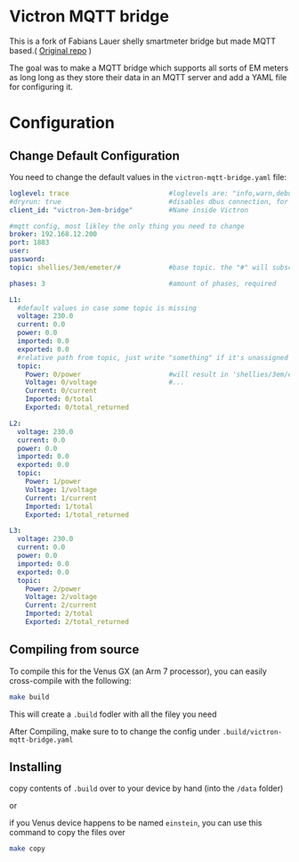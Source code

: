 # Victron MQTT bridge 

This is a fork of Fabians Lauer shelly smartmeter bridge but made MQTT based.( [Original repo](https://github.com/fabian-lauer/dbus-shelly-3em-smartmeter) )

The goal was to make a MQTT bridge which supports all sorts of EM meters as long long as they store their data in an MQTT server and add a YAML file for configuring it.

# Configuration

## Change Default Configuration

You need to change the default values in the `victron-mqtt-bridge.yaml` file:
```yaml
loglevel: trace                         #loglevels are: "info,warn,debug,trace", remove to disable logging
#dryrun: true                           #disables dbus connection, for testing only
client_id: "victron-3em-bridge"         #Name inside Victron

#mqtt config, most likley the only thing you need to change
broker: 192.168.12.200
port: 1883
user: 
password: 
topic: shellies/3em/emeter/#            #base topic. the "#" will subscribe to ALL topics beneath it

phases: 3                               #amount of phases, required

L1:
  #default values in case some topic is missing
  voltage: 230.0
  current: 0.0
  power: 0.0
  imported: 0.0
  exported: 0.0
  #relative path from topic, just write "something" if it's unassigned
  topic:
    Power: 0/power                      #will result in 'shellies/3em/emeter/0/power'   
    Voltage: 0/voltage                  #...
    Current: 0/current
    Imported: 0/total
    Exported: 0/total_returned

L2:
  voltage: 230.0
  current: 0.0
  power: 0.0
  imported: 0.0
  exported: 0.0
  topic:
    Power: 1/power
    Voltage: 1/voltage
    Current: 1/current
    Imported: 1/total
    Exported: 1/total_returned

L3:
  voltage: 230.0
  current: 0.0
  power: 0.0
  imported: 0.0
  exported: 0.0
  topic:
    Power: 2/power
    Voltage: 2/voltage
    Current: 2/current
    Imported: 2/total
    Exported: 2/total_returned
```

## Compiling from source

To compile this for the Venus GX (an Arm 7 processor), you can easily cross-compile with the following:
```sh
make build
```
This will create a `.build` fodler with all the filey you need

After Compiling, make sure to to change the config under `.build/victron-mqtt-bridge.yaml`

## Installing

copy contents of `.build` over to your device by hand (into the `/data` folder)

or

if you Venus device happens to be named `einstein`, you can use this command to copy the files over
```sh
make copy
```


